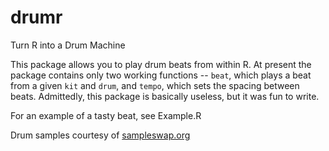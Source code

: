 # drumr
Turn R into a Drum Machine

This package allows you to play drum beats from within R. At present the package contains only two working functions -- `beat`, which plays a beat from a given `kit` and `drum`, and `tempo`, which sets the spacing between beats. Admittedly, this package is basically useless, but it was fun to write. 

For an example of a tasty beat, see Example.R

Drum samples courtesy of [sampleswap.org](sampleswap.org)




